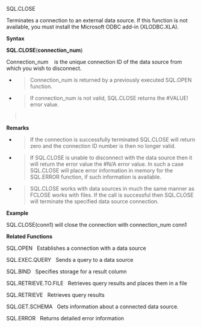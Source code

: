 SQL.CLOSE

Terminates a connection to an external data source. If this function is
not available, you must install the Microsoft ODBC add-in (XLODBC.XLA).

**Syntax**

**SQL.CLOSE**(**connection\_num**)

Connection\_num    is the unique connection ID of the data source from
which you wish to disconnect.

  - > Connection\_num is returned by a previously executed SQL.OPEN
    > function.

  - > If connection\_num is not valid, SQL.CLOSE returns the \#VALUE\!
    > error value.

>  

**Remarks**

  - > If the connection is successfully terminated SQL.CLOSE will return
    > zero and the connection ID number is then no longer valid.

  - > If SQL.CLOSE is unable to disconnect with the data source then it
    > will return the error value the \#N/A error value. In such a case
    > SQL.CLOSE will place error information in memory for the SQL.ERROR
    > function, if such information is available.

  - > SQL.CLOSE works with data sources in much the same manner as
    > FCLOSE works with files. If the call is successful then SQL.CLOSE
    > will terminate the specified data source connection.

**Example**

SQL.CLOSE(conn1) will close the connection with connection\_num conn1

**Related Functions**

SQL.OPEN   Establishes a connection with a data source

SQL.EXEC.QUERY   Sends a query to a data source

SQL.BIND   Specifies storage for a result column

SQL.RETRIEVE.TO.FILE   Retrieves query results and places them in a file

SQL.RETRIEVE   Retrieves query results

SQL.GET.SCHEMA   Gets information about a connected data source.

SQL.ERROR   Returns detailed error information


